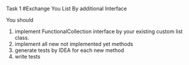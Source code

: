 Task 1 
#Exchange You List By additional Interface

You should
1) implement FunctionalCollection interface by your existing custom list class.
2) implement all new not implemented yet methods
3) generate tests by IDEA for each new method
4) write tests